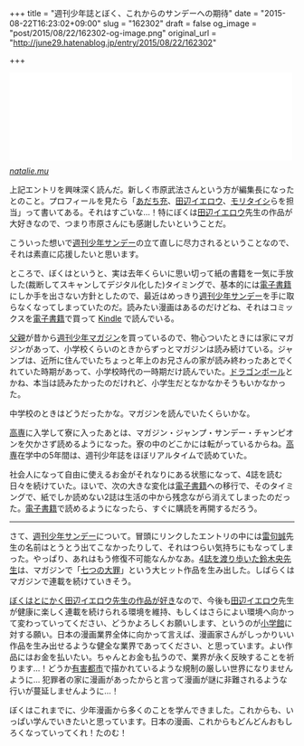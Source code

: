 +++
title = "週刊少年誌とぼく、これからのサンデーへの期待"
date = "2015-08-22T16:23:02+09:00"
slug = "162302"
draft = false
og_image = "post/2015/08/22/162302-og-image.png"
original_url = "http://june29.hatenablog.jp/entry/2015/08/22/162302"

+++

<p><iframe src="//hatenablog-parts.com/embed?url=http%3A%2F%2Fnatalie.mu%2Fcomic%2Fpp%2Fsunday02" title="週刊少年サンデー特集、新編集長・市原武法インタビュー (1/3) - コミックナタリー Power Push" class="embed-card embed-webcard" scrolling="no" frameborder="0" style="display: block; width: 100%; height: 155px; max-width: 500px; margin: 10px 0px;"></iframe><cite class="hatena-citation"><a href="http://natalie.mu/comic/pp/sunday02">natalie.mu</a></cite></p>

<p>上記エントリを興味深く読んだ。新しく市原武法さんという方が編集長になったとのこと。プロフィールを見たら「<a class="keyword" href="http://d.hatena.ne.jp/keyword/%A4%A2%A4%C0%A4%C1%BD%BC">あだち充</a>、<a class="keyword" href="http://d.hatena.ne.jp/keyword/%C5%C4%CA%D5%A5%A4%A5%A8%A5%ED%A5%A6">田辺イエロウ</a>、<a class="keyword" href="http://d.hatena.ne.jp/keyword/%A5%E2%A5%EA%A5%BF%A5%A4%A5%B7">モリタイシ</a>らを担当」って書いてある。それはすごいな…！特にぼくは<a class="keyword" href="http://d.hatena.ne.jp/keyword/%C5%C4%CA%D5%A5%A4%A5%A8%A5%ED%A5%A6">田辺イエロウ</a>先生の作品が大好きなので、つまり市原さんにも感謝したいということだ。</p>

<p>こういった想いで<a class="keyword" href="http://d.hatena.ne.jp/keyword/%BD%B5%B4%A9%BE%AF%C7%AF%A5%B5%A5%F3%A5%C7%A1%BC">週刊少年サンデー</a>の立て直しに尽力されるということなので、それは素直に応援したいと思います。</p>

<p>ところで、ぼくはというと、実は去年くらいに思い切って紙の書籍を一気に手放した(裁断してスキャンしてデジタル化した)タイミングで、基本的には<a class="keyword" href="http://d.hatena.ne.jp/keyword/%C5%C5%BB%D2%BD%F1%C0%D2">電子書籍</a>にしか手を出さない方針としたので、最近はめっきり<a class="keyword" href="http://d.hatena.ne.jp/keyword/%BD%B5%B4%A9%BE%AF%C7%AF%A5%B5%A5%F3%A5%C7%A1%BC">週刊少年サンデー</a>を手に取らなくなってしまっていたのだ。読みたい漫画はあるのだけどね、それはコミックスを<a class="keyword" href="http://d.hatena.ne.jp/keyword/%C5%C5%BB%D2%BD%F1%C0%D2">電子書籍</a>で買って <a class="keyword" href="http://d.hatena.ne.jp/keyword/Kindle">Kindle</a> で読んでいる。</p>

<p><a class="keyword" href="http://d.hatena.ne.jp/keyword/%C9%E3%BF%C6">父親</a>が昔から<a class="keyword" href="http://d.hatena.ne.jp/keyword/%BD%B5%B4%A9%BE%AF%C7%AF%A5%DE%A5%AC%A5%B8%A5%F3">週刊少年マガジン</a>を買っているので、物心ついたときには家にマガジンがあって、小学校くらいのときからずっとマガジンは読み続けている。ジャンプは、近所に住んでいたちょっと年上のお兄さんの家が読み終わったあとでくれていた時期があって、小学校時代の一時期だけ読んでいた。<a class="keyword" href="http://d.hatena.ne.jp/keyword/%A5%C9%A5%E9%A5%B4%A5%F3%A5%DC%A1%BC%A5%EB">ドラゴンボール</a>とかね、本当は読みたかったのだけれど、小学生だとなかなかそうもいかなかった。</p>

<p>中学校のときはどうだったかな。マガジンを読んでいたくらいかな。</p>

<p><a class="keyword" href="http://d.hatena.ne.jp/keyword/%B9%E2%C0%EC">高専</a>に入学して寮に入ったあとは、マガジン・ジャンプ・サンデー・チャンピオンを欠かさず読めるようになった。寮の中のどこかには転がっているからね。<a class="keyword" href="http://d.hatena.ne.jp/keyword/%B9%E2%C0%EC">高専</a>在学中の5年間は、週刊少年誌をほぼリアルタイムで読めていた。</p>

<p>社会人になって自由に使えるお金がそれなりにある状態になって、4誌を読む日々を続けていた。ほいで、次の大きな変化は<a class="keyword" href="http://d.hatena.ne.jp/keyword/%C5%C5%BB%D2%BD%F1%C0%D2">電子書籍</a>への移行で、そのタイミングで、紙でしか読めない2誌は生活の中から残念ながら消えてしまったのだった。<a class="keyword" href="http://d.hatena.ne.jp/keyword/%C5%C5%BB%D2%BD%F1%C0%D2">電子書籍</a>で読めるようになったら、すぐに購読を再開するだろう。</p>

<hr>

<p>さて、<a class="keyword" href="http://d.hatena.ne.jp/keyword/%BD%B5%B4%A9%BE%AF%C7%AF%A5%B5%A5%F3%A5%C7%A1%BC">週刊少年サンデー</a>について。冒頭にリンクしたエントリの中には<a class="keyword" href="http://d.hatena.ne.jp/keyword/%CD%EB%B6%E7%C0%BF">雷句誠</a>先生の名前はとうとう出てこなかったりして、それはつらい気持ちにもなってしまった。やっぱり、あれはもう修復不可能なんかなあ。<a href="http://june29.hatenablog.jp/entry/2014/08/08/214013" title="「七つの大罪」を愛読している。七つの大罪（１）作者: 鈴木央出版社/メーカー: 講談社発売日: 2013/06/28メディア: Kindle版この商品を含むブログを見るアニメ化の決定も発表され、「これでしばらく打ち切りはなさそう」と思って喜んでいる。おお、愛読漫画のアニメ化の発表は、ぼくは、物語がしばらく続きそうでうれ…">4誌を渡り歩いた鈴木央先生</a>は、マガジンで「<a class="keyword" href="http://d.hatena.ne.jp/keyword/%BC%B7%A4%C4%A4%CE%C2%E7%BA%E1">七つの大罪</a>」という大ヒット作品を生み出した。しばらくはマガジンで連載を続けていきそう。</p>

<p><a href="http://june29.hatenablog.jp/entry/2015/05/23/163358" title="もう紙の本は買わない方針なんで、電子書籍化していない「BIRDMEN」という漫画、ずっと読めずにいました。漫画喫茶的なところに立ち寄った機会に、ここぞとばかりに読む！ BIRDMEN 1 (少年サンデーコミックス)作者: 田辺イエロウ出版社/メーカー: 小学館発売日: 2013/10/18メディア: コミックこの商品を…">ぼくはとにかく田辺イエロウ先生の作品が好き</a>なので、今後も<a class="keyword" href="http://d.hatena.ne.jp/keyword/%C5%C4%CA%D5%A5%A4%A5%A8%A5%ED%A5%A6">田辺イエロウ</a>先生が健康に楽しく連載を続けられる環境を維持、もしくはさらによい環境へ向かって変わっていってください、どうかよろしくお願いします、というのが<a class="keyword" href="http://d.hatena.ne.jp/keyword/%BE%AE%B3%D8%B4%DB">小学館</a>に対する願い。日本の漫画業界全体に向かって言えば、漫画家さんがしっかりいい作品を生み出せるような健全な業界であってください、と思っています。よい作品にはお金を払いたい。ちゃんとお金も払うので、業界が永く反映することを祈ります…！どうか<a href="http://www.amazon.co.jp/dp/B00XHS131C/" title="有害都市 上 (ヤングジャンプコミックスDIGITAL) [Kindle版] (筒井哲也): 一度購入いただいた電子漫画は、KindleおよびFire端末、ウェブブラウザ、スマートフォンやタブレットなど、様々な端末でもお楽しみいただけます。読み終えたページ、ブックマークやメモ、ハイライトも同期されますのでご活用ください。">有害都市</a>で描かれているような規制の厳しい世界になりませんように… 犯罪者の家に漫画があったからと言って漫画が謎に非難されるような行いが蔓延しませんように…！</p>

<p>ぼくはこれまでに、少年漫画から多くのことを学んできました。これからも、いっぱい学んでいきたいと思っています。日本の漫画、これからもどんどんおもしろくなっていってくれ！たのむ！</p>
